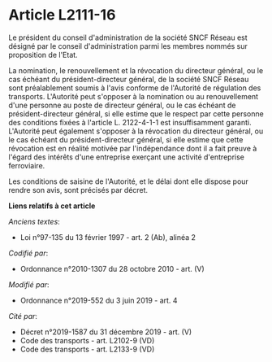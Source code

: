 # Article L2111-16

Le président du conseil d'administration de la société SNCF Réseau est désigné par le conseil d'administration parmi les
membres nommés sur proposition de l'Etat.

La nomination, le renouvellement et la révocation du directeur général, ou le cas échéant du président-directeur général, de
la société SNCF Réseau sont préalablement soumis à l'avis conforme de l'Autorité de régulation des transports. L'Autorité
peut s'opposer à la nomination ou au renouvellement d'une personne au poste de directeur général, ou le cas échéant de
président-directeur général, si elle estime que le respect par cette personne des conditions fixées à l'article L. 2122-4-1-1
est insuffisamment garanti. L'Autorité peut également s'opposer à la révocation du directeur général, ou le cas échéant du
président-directeur général, si elle estime que cette révocation est en réalité motivée par l'indépendance dont il a fait
preuve à l'égard des intérêts d'une entreprise exerçant une activité d'entreprise ferroviaire.

Les conditions de saisine de l'Autorité, et le délai dont elle dispose pour rendre son avis, sont précisés par décret.

**Liens relatifs à cet article**

_Anciens textes_:

  - Loi n°97-135 du 13 février 1997 - art. 2 (Ab), alinéa 2

_Codifié par_:

  - Ordonnance n°2010-1307 du 28 octobre 2010 - art. (V)

_Modifié par_:

  - Ordonnance n°2019-552 du 3 juin 2019 - art. 4

_Cité par_:

  - Décret n°2019-1587 du 31 décembre 2019 - art. (V)
  - Code des transports - art. L2102-9 (VD)
  - Code des transports - art. L2133-9 (VD)
